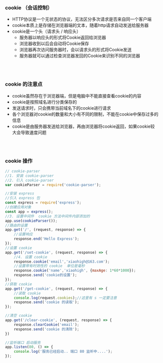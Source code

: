 ### cookie （会话控制）

- HTTP协议是一个无状态的协议，无法区分多次请求是否来自同一个客户端
- cookie本质上是存储在浏览器端的文本，随着http请求自动发送给服务器
- cookie是一个头（请求头 / 响应头）
    - 服务器以响应头的形式将Cookie返回给浏览器
    - 浏览器收到以后会自动将Cookie保存
    - 浏览器再次访问服务器时，会以请求头的形式将Cookie发送
    - 服务器就可以通过检查浏览器发回的Cookie来识别不同的浏览器

<br>

<br>


### cookie 的注意点

- cookie虽然存在于浏览器端，但是电脑中不能直接查看cookie的内容
- cookie是按照域名进行分类保存的
- 发送请求时，只会携带当前域名下的cookie进行请求
- 各个浏览器对cookie的数量和大小有不同的限制，不能在cookie中保存过多的信息
- cookie是由服务器发送给浏览器，再由浏览器将cookie返回，如果cookie较大会导致速度问题


<br>

<br>


### cookie 操作

```javascript
// cookie-parser 
//1. 安装 cookie-parser
//2. 引入 cookie-parser
var cookieParser = require('cookie-parser');

//安装 express
//引入 express 包
const express = require('express');
//创建应用对象
const app = express();
//3. 设置中间件  cookie 方法中间件内部添加的
app.use(cookieParser());
//路由的设置
app.get('/', (request, response) => {
    //设置响应
    response.end('Hello Express');
});
//设置 cookie
app.get('/set-cookie', (request, response) => {
    //4. 设置 cookie 
    response.cookie('email','xiaohigh@163.com');
    //设置带有时效性的 cookie  单位是毫秒
    response.cookie('name','xiaohigh', {maxAge: 1*60*1000});
    response.send('cookie的设置');
});
//获取 cookie
app.get('/get-cookie', (request, response) => {
    //读取 cookie
    console.log(request.cookies);//这里有 s 一定要注意
    response.send('cookie 的读取');
});

//清空 cookie
app.get('/clear-cookie', (request, response) => {
    response.clearCookie('email');
    response.send('cookie 的清除');
})

//监听端口 启动服务
app.listen(80, () => {
    console.log('服务已经启动.. 端口 80 监听中....');
});
```